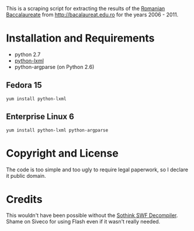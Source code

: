 This is a scraping script for extracting the results of the
[Romanian Baccalaureate][bac] from http://bacalaureat.edu.ro for the years
2006 - 2011.

[bac]: http://en.wikipedia.org/wiki/Romanian_Baccalaureate

Installation and Requirements
=============================

 - python 2.7
 - [python-lxml](http://lxml.de/)
 - python-argparse (on Python 2.6)

Fedora 15
---------

    yum install python-lxml

Enterprise Linux 6
------------------

    yum install python-lxml python-argparse


Copyright and License
=====================

The code is too simple and too ugly to require legal paperwork, so I declare
it public domain.


Credits
=======

This wouldn't have been possible without the [Sothink SWF Decompiler]. Shame on
Siveco for using Flash even if it wasn't really needed.

[Sothink SWF Decompiler]: http://www.sothink.com/product/flashdecompiler/
